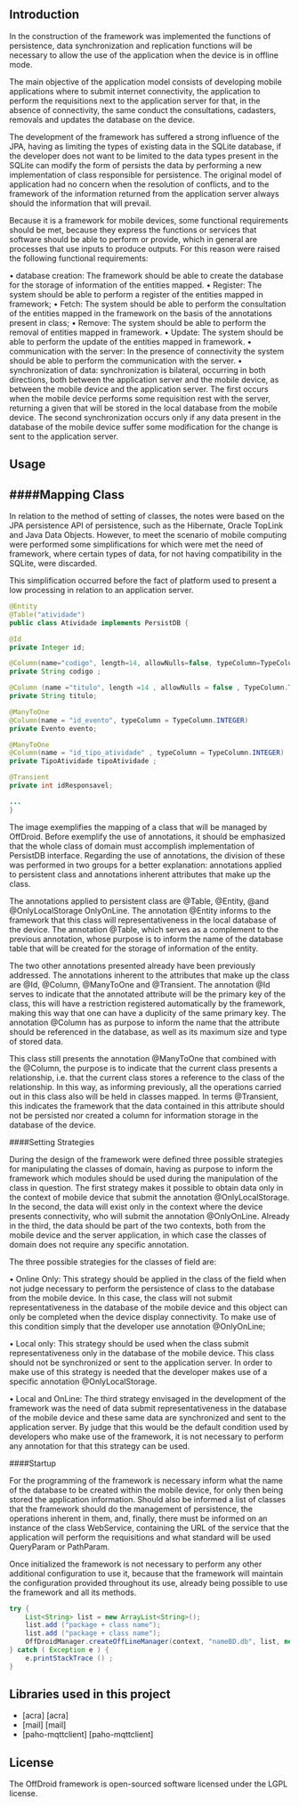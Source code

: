 Introduction
------------

In the construction of the framework was implemented the functions of persistence, data synchronization and replication functions will be necessary to allow the use of the application when the device is in offline mode. 

The main objective of the application model consists of developing mobile applications where to submit internet connectivity, the application to perform the requisitions next to the application server for that, in the absence of connectivity, the same conduct the consultations, cadasters, removals and updates the database on the device. 

The development of the framework has suffered a strong influence of the JPA, having as limiting the types of existing data in the SQLite database, if the developer does not want to be limited to the data types present in the SQLite can modify the form of persists the data by performing a new implementation of class responsible for persistence. The original model of application had no concern when the resolution of conflicts, and to the framework of the information returned from the application server always should the information that will prevail. 

Because it is a framework for mobile devices, some functional requirements should be met, because they express the functions or services that software should be able to perform or provide, which in general are processes that use inputs to produce outputs. For this reason were raised the following functional requirements:

• database creation: The framework should be able to create the database for the storage of information of the entities mapped.
• Register: The system should be able to perform a register of the entities mapped in framework;
• Fetch: The system should be able to perform the consultation of the entities mapped in the framework on the basis of the annotations present in class;
• Remove: The system should be able to perform the removal of entities mapped in framework.
• Update: The system should be able to perform the update of the entities mapped in framework.
• communication with the server: In the presence of connectivity the system should be able to perform the communication with the server.
• synchronization of data: synchronization is bilateral, occurring in both directions, both between the application server and the mobile device, as between the mobile device and the application server. The first occurs when the mobile device performs some requisition rest with the server, returning a given that will be stored in the local database from the mobile device. The second synchronization occurs only if any data present in the database of the mobile device suffer some modification for the change is sent to the application server.


Usage
-----------

####Mapping Class
-----

In relation to the method of setting of classes, the notes were based on the JPA persistence API of persistence, such as the Hibernate, Oracle TopLink and Java Data Objects. However, to meet the scenario of mobile computing were performed some simplifications for which were met the need of framework, where certain types of data, for not having compatibility in the SQLite, were discarded.

This simplification occurred before the fact of platform used to present a low processing in relation to an application server.

```java
@Entity
@Table("atividade")
public class Atividade implements PersistDB {

@Id
private Integer id;

@Column(name="codigo", length=14, allowNulls=false, typeColumn=TypeColumn.VARCHAR)
private String codigo ;

@Column (name ="titulo", length =14 , allowNulls = false , TypeColumn.TypeColumn.VARCHAR
private String titulo;

@ManyToOne
@Column(name = "id_evento", typeColumn = TypeColumn.INTEGER)
private Evento evento;

@ManyToOne
@Column(name = "id_tipo_atividade" , typeColumn = TypeColumn.INTEGER)
private TipoAtividade tipoAtividade ;

@Transient
private int idResponsavel;

...
}

```

The image exemplifies the mapping of a class that will be managed by OffDroid. Before exemplify the use of annotations, it should be emphasized that the whole class of domain must accomplish implementation of PersistDB interface. Regarding the use of annotations, the division of these was performed in two groups for a better explanation: annotations applied to persistent class and annotations inherent attributes that make up the class.

The annotations applied to persistent class are @Table, @Entity, @and @OnlyLocalStorage OnlyOnLine. The annotation @Entity informs to the framework that this class will representativeness in the local database of the device. The annotation @Table, which serves as a complement to the previous annotation, whose purpose is to inform the name of the database table that will be created for the storage of information of the entity.

The two other annotations presented already have been previously addressed. The annotations inherent to the attributes that make up the class are @Id, @Column, @ManyToOne and @Transient. The annotation @Id serves to indicate that the annotated attribute will be the primary key of the class, this will have a restriction registered automatically by the framework, making this way that one can have a duplicity of the same primary key. The annotation @Column has as purpose to inform the name that the attribute should be referenced in the database, as well as its maximum size and type of stored data.

This class still presents the annotation @ManyToOne that combined with the @Column, the purpose is to indicate that the current class presents a relationship, i.e. that the current class stores a reference to the class of the relationship. In this way, as informing previously, all the operations carried out in this class also will be held in classes mapped. In terms @Transient, this indicates the framework that the data contained in this attribute should not be persisted nor created a column for information storage in the database of the device.

####Setting Strategies

During the design of the framework were defined three possible strategies for manipulating the classes of domain, having as purpose to inform the framework which modules should be used during the manipulation of the class in question. The first strategy makes it possible to obtain data only in the context of mobile device that submit the annotation @OnlyLocalStorage. In the second, the data will exist only in the context where the device presents connectivity, who will submit the annotation @OnlyOnLine. Already in the third, the data should be part of the two contexts, both from the mobile device and the server application, in which case the classes of domain does not require any specific annotation.

The three possible strategies for the classes of field are:

• Online Only: This strategy should be applied in the class of the field when not judge necessary to perform the persistence of class to the database from the mobile device. In this case, the class will not submit representativeness in the database of the mobile device and this object can only be completed when the device display connectivity. To make use of this condition simply that the developer use annotation @OnlyOnLine;

• Local only: This strategy should be used when the class submit representativeness only in the database of the mobile device. This class should not be synchronized or sent to the application server. In order to make use of this strategy is needed that the developer makes use of a specific annotation @OnlyLocalStorage.

• Local and OnLine: The third strategy envisaged in the development of the framework was the need of data submit representativeness in the database of the mobile device and these same data are synchronized and sent to the application server. By judge that this would be the default condition used by developers who make use of the framework, it is not necessary to perform any annotation for that this strategy can be used.

####Startup

For the programming of the framework is necessary inform what the name of the database to be created within the mobile device, for only then being stored the application information. Should also be informed a list of classes that the framework should do the management of persistence, the operations inherent in them, and, finally, there must be informed on an instance of the class WebService, containing the URL of the service that the application will perform the requisitions and what standard will be used QueryParam or PathParam.

Once initialized the framework is not necessary to perform any other additional configuration to use it, because that the framework will maintain the configuration provided throughout its use, already being possible to use the framework and all its methods.

```java
try {
	List<String> list = new ArrayList<String>();
	list.add ("package + class name");
	list.add ("package + class name");
	OffDroidManager.createOffLineManager(context, "nameBD.db", list, new WebServiceImpl("Base Url", EstrategiaURL), EstrategiaAtualizacaoBD);
} catch ( Exception e ) {
	e.printStackTrace () ;
}
```

Libraries used in this project
------------------------------

* [acra] [acra]
* [mail] [mail]
* [paho-mqttclient] [paho-mqttclient]

License
-------

   The OffDroid framework is open-sourced software licensed under the LGPL license.
